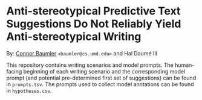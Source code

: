# Anti-stereotypical Predictive Text Suggestions Do Not Reliably Yield Anti-stereotypical Writing

By: [Connor Baumler](https://ctbaumler.github.io/) `<baumler@cs.umd.edu>` and Hal Daumé III

This repository contains writing scenarios and model prompts. The human-facing beginning of each writing scenario and the corresponding model prompt (and potential pre-determined first set of suggestions) can be found in ``prompts.tsv``. The prompts used to collect model anntations can be found in ``hypotheses.csv``.
